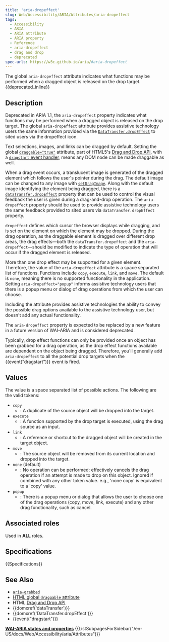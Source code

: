 ```yaml
---
title: 'aria-dropeffect'
slug: Web/Accessibility/ARIA/Attributes/aria-dropeffect
tags:
  - Accessibility
  - ARIA
  - ARIA attribute
  - ARIA property
  - Reference
  - aria-dropeffect
  - drag and drop
  - deprecated
spec-urls: https://w3c.github.io/aria/#aria-dropeffect
---
```


The global `aria-dropeffect` attribute indicates what functions may be performed when a dragged object is released on the drop target. {{deprecated_inline}}

## Description

Deprecated in ARIA 1.1, the `aria-dropeffect` property indicates what functions may be performed when a dragged object is released on the drop target. The global `aria-dropeffect` attribute provides assistive technology users the same information provided via the [`DataTransfer.dropEffect`](/en-US/docs/Web/API/DataTransfer/dropEffect) to sited users via the dropeffect icon.

Text selections, images, and links can be dragged by default. Setting the global [`draggable="true"`](/en-US/docs/Web/HTML/Global_attributes/draggable) attribute, part of HTML5's [Drag and Drop API](/en-US/docs/Web/API/HTML_Drag_and_Drop_API), with a [`dragstart` event handler](/en-US/docs/Web/API/Document/dragstart_event), means any DOM node can be made draggable as well.

When a drag event occurs, a translucent image is generated of the dragged element which follows the user's pointer during the drag. The default image can be changed to any image with [`setDragImage`](/en-US/docs/Web/API/DataTransfer/setDragImage). Along with the default image identifying the element being dragged, there is a [`dataTransfer.dropEffect`](/en-US/docs/Web/API/DataTransfer/dropEffect) property that can be used to control the visual feedback the user is given during a drag-and-drop operation. The `aria-dropeffect` property should be used to provide assistive technology users the same feedback provided to sited users via `dataTransfer.dropEffect` property.

`dropeffect` defines which cursor the browser displays while dragging, and is set on the element on which the element may be dropped. During the drag operation, as the draggable element is dragged over different drop areas, the drag effects—both the `dataTransfer.dropeffect` and the `aria-dropeffect`—should be modified to indicate the type of operation that will occur if the dragged element is released.

More than one drop effect may be supported for a given element. Therefore, the value of the `aria-dropeffect` attribute is a space separated list of functions. Functions include `copy`, `execute`, `link`, and `move`. The default is `none`, meaning there is no supported functionality in the application. Setting `aria-dropeffect="popup"` informs assistive technology users that there is a popup menu or dialog of drag operations from which the user can choose.

Including the attribute provides assistive technologies the ability to convey the possible drag options available to the assistive technology user, but doesn't add any actual functionality.

The `aria-dropeffect` property is expected to be replaced by a new feature in a future version of WAI-ARIA and is considered deprecated.

Typically, drop effect functions can only be provided once an object has been grabbed for a drag operation, as the drop effect functions available are dependent on the object being dragged. Therefore, you'll generally add `aria-dropeffect` to all the potential drop targets when the {{event("dragstart")}} event is fired.

## Values

The value is a space separated list of possible actions. The following are the valid tokens:

- `copy`
  - : A duplicate of the source object will be dropped into the target.
- `execute`
  - : A function supported by the drop target is executed, using the drag source as an input.
- `link`
  - : A reference or shortcut to the dragged object will be created in the target object.
- `move`
  - : The source object will be removed from its current location and dropped into the target.
- `none` (default)
  - : No operation can be performed; effectively cancels the drag operation if an attempt is made to drop on this object. Ignored if combined with any other token value. e.g., 'none copy' is equivalent to a 'copy' value.
- `popup`
  - : There is a popup menu or dialog that allows the user to choose one of the drag operations (copy, move, link, execute) and any other drag functionality, such as cancel.

## Associated roles

Used in **ALL** roles.

## Specifications

{{Specifications}}

## See Also

- [`aria-grabbed`](../aria-grabbed)
- [HTML global `draggable` attribute](/en-US/docs/Web/HTML/Global_attributes/draggable)
- HTML [Drag and Drop API](/en-US/docs/Web/API/HTML_Drag_and_Drop_API)
- {{domxref('dataTransfer')}}
- {{domxref('DataTransfer.dropEffect')}}
- {{event("dragstart")}}

<section id="Quick_links">
<strong><a href="/en-US/docs/Web/Accessibility/ARIA/Attributes">WAI-ARIA states and properties</a></strong>
{{ListSubpagesForSidebar("/en-US/docs/Web/Accessibility/aria/Attributes")}}
</section>
